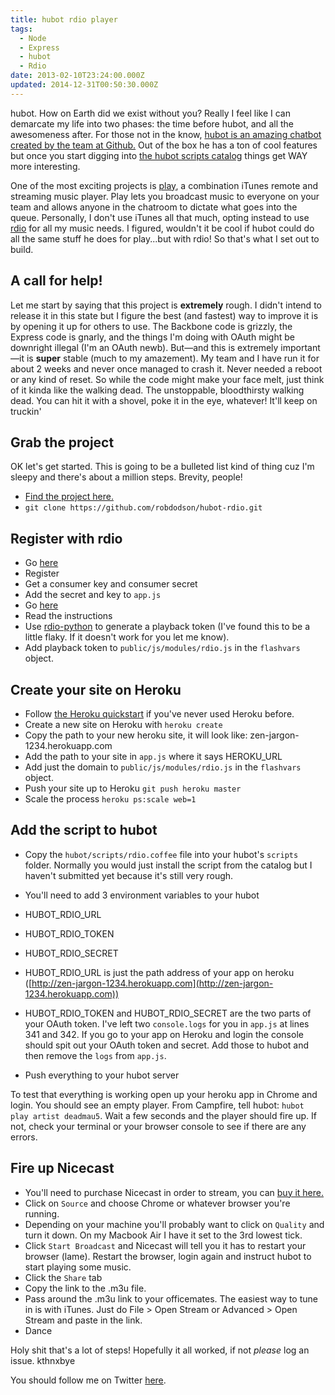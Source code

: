```yaml
---
title: hubot rdio player
tags:
  - Node
  - Express
  - hubot
  - Rdio
date: 2013-02-10T23:24:00.000Z
updated: 2014-12-31T00:50:30.000Z
---
```


hubot. How on Earth did we exist without you? Really I feel like I can demarcate my life into two phases: the time before hubot, and all the awesomeness after. For those not in the know, [hubot is an amazing chatbot created by the team at Github.](http://hubot.github.com/) Out of the box he has a ton of cool features but once you start digging into [the hubot scripts catalog](http://hubot-script-catalog.herokuapp.com/) things get WAY more interesting.

One of the most exciting projects is [play](http://zachholman.com/talk/play/), a combination iTunes remote and streaming music player. Play lets you broadcast music to everyone on your team and allows anyone in the chatroom to dictate what goes into the queue. Personally, I don't use iTunes all that much, opting instead to use [rdio](http://www.rdio.com/) for all my music needs. I figured, wouldn't it be cool if hubot could do all the same stuff he does for play...but with rdio! So that's what I set out to build.

## A call for help!

Let me start by saying that this project is **extremely** rough. I didn't intend to release it in this state but I figure the best (and fastest) way to improve it is by opening it up for others to use. The Backbone code is grizzly, the Express code is gnarly, and the things I'm doing with OAuth might be downright illegal (I'm an OAuth newb). But—and this is extremely important—it is **super** stable (much to my amazement). My team and I have run it for about 2 weeks and never once managed to crash it. Never needed a reboot or any kind of reset. So while the code might make your face melt, just think of it kinda like the walking dead. The unstoppable, bloodthirsty walking dead. You can hit it with a shovel, poke it in the eye, whatever! It'll keep on truckin'

## Grab the project

OK let's get started. This is going to be a bulleted list kind of thing cuz I'm sleepy and there's about a million steps. Brevity, people!

- [Find the project here.](https://github.com/robdodson/hubot-rdio)
- `git clone https://github.com/robdodson/hubot-rdio.git`

## Register with rdio

- Go [here](http://developer.rdio.com/docs/read/rest/oauth)
- Register
- Get a consumer key and consumer secret
- Add the secret and key to `app.js`
- Go [here](https://github.com/rdio/hello-web-playback/blob/master/token.js)
- Read the instructions
- Use [rdio-python](https://github.com/rdio/rdio-python) to generate a playback token (I've found this to be a little flaky. If it doesn't work for you let me know).
- Add playback token to `public/js/modules/rdio.js` in the `flashvars` object.

## Create your site on Heroku

- Follow [the Heroku quickstart](https://devcenter.heroku.com/articles/quickstart) if you've never used Heroku before.
- Create a new site on Heroku with `heroku create`
- Copy the path to your new heroku site, it will look like: zen-jargon-1234.herokuapp.com
- Add the path to your site in `app.js` where it says HEROKU_URL
- Add just the domain to `public/js/modules/rdio.js` in the `flashvars` object.
- Push your site up to Heroku `git push heroku master`
- Scale the process `heroku ps:scale web=1`

## Add the script to hubot

- Copy the `hubot/scripts/rdio.coffee` file into your hubot's `scripts` folder. Normally you would just install the script from the catalog but I haven't submitted yet because it's still very rough.
- You'll need to add 3 environment variables to your hubot

- HUBOT_RDIO_URL
- HUBOT_RDIO_TOKEN
- HUBOT_RDIO_SECRET

- HUBOT_RDIO_URL is just the path address of your app on heroku ([http://zen-jargon-1234.herokuapp.com](http://zen-jargon-1234.herokuapp.com))
- HUBOT_RDIO_TOKEN and HUBOT_RDIO_SECRET are the two parts of your OAuth token. I've left two `console.logs` for you in `app.js` at lines 341 and 342. If you go to your app on Heroku and login the console should spit out your OAuth token and secret. Add those to hubot and then remove the `logs` from `app.js`.
- Push everything to your hubot server

To test that everything is working open up your heroku app in Chrome and login. You should see an empty player. From Campfire, tell hubot: `hubot play artist deadmau5`. Wait a few seconds and the player should fire up. If not, check your terminal or your browser console to see if there are any errors.

## Fire up Nicecast

- You'll need to purchase Nicecast in order to stream, you can [buy it here.](http://www.rogueamoeba.com/nicecast/)
- Click on `Source` and choose Chrome or whatever browser you're running.
- Depending on your machine you'll probably want to click on `Quality` and turn it down. On my Macbook Air I have it set to the 3rd lowest tick.
- Click `Start Broadcast` and Nicecast will tell you it has to restart your browser (lame). Restart the browser, login again and instruct hubot to start playing some music.
- Click the `Share` tab
- Copy the link to the .m3u file.
- Pass around the .m3u link to your officemates. The easiest way to tune in is with iTunes. Just do File > Open Stream or Advanced > Open Stream and paste in the link.
- Dance

Holy shit that's a lot of steps! Hopefully it all worked, if not *please* log an issue. kthnxbye

You should follow me on Twitter [here](http://twitter.com/rob_dodson).
